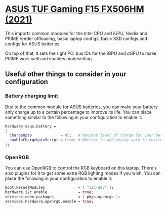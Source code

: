 <!-- vim: set fenc=utf-8 ts=2 sw=2 sts=-1 sr et si tw=0 fdm=marker fmr={{{,}}}: -->
# [ASUS TUF Gaming F15 FX506HM (2021)](https://www.asus.com/laptops/for-gaming/tuf-gaming/2021-asus-tuf-gaming-f15/)

This imports common modules for the Intel CPU and iGPU, Nvidia and PRIME render offloading, basic laptop configs, basic SSD configs and configs for ASUS batteries.

On top of that, it sets the right PCI bus IDs for the iGPU and dGPU to make PRIME work well and enables modesetting.

## Useful other things to consider in your configuration
### Battery charging limit
Due to the common module for ASUS batteries, you can make your battery only charge up to a certain percentage to improve its life. You can place something similar to the following in your configuration to enable it:

```nix
hardware.asus.battery =
{
  chargeUpto             = 85;   # Maximum level of charge for your battery, as a percentage.
  enableChargeUptoScript = true; # Whether to add charge-upto to environment.systemPackages. `charge-upto 85` temporarily sets the charge limit to 85%.
};
```

### OpenRGB
You can use OpenRGB to control the RGB keyboard on this laptop. There's also plugins for it to get some extra RGB lighting modes if you wish. You can place the following in your configuration to enable it:

```nix
boot.kernelModules               = [ "i2c-dev" ];
hardware.i2c.enable              = true;
services.udev.packages           = [ pkgs.openrgb ];
services.hardware.openrgb.enable = true;
```
